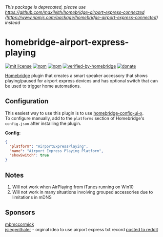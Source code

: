 *This package is deprecated, please use https://github.com/maxileith/homebridge-airport-express-connected (https://www.npmjs.com/package/homebridge-airport-express-connected) instead*

# homebridge-airport-express-playing

[![mit license](https://badgen.net/badge/license/MIT/red)](https://github.com/apexad/homebridge-airport-express-playing/blob/master/LICENSE)
[![npm](https://img.shields.io/npm/v/homebridge-airport-express-playing)](https://www.npmjs.com/package/homebridge-airport-express-playing)
[![npm](https://badgen.net/npm/dt/homebridge-airport-express-playing)](https://www.npmjs.com/package/homebridge-airport-express-playing)
[![verified-by-homebridge](https://badgen.net/badge/homebridge/verified/purple)](https://github.com/homebridge/homebridge/wiki/Verified-Plugins)
[![donate](https://badgen.net/badge/donate/paypal/91BE09)](https://www.paypal.me/apexadm)



[Homebridge](https://github.com/homebridge/homebridge) plugin that creates a smart speaker accessory that shows playing/paused for airport express devices and has optional switch that can be used to trigger home automations.

## Configuration
This easiest way to use this plugin is to use [homebridge-config-ui-x](https://www.npmjs.com/package/homebridge-config-ui-x).  
To configure manually, add to the `platforms` section of Homebridge's `config.json` after installing the plugin.

**Config:**
```json
{
  "platform": "AirportExpressPlaying",
  "name": "Airport Express Playing Platform",
  "showSwitch": true
}
```

## Notes
1. Will not work when AirPlaying from iTunes running on Win10
2. Will not work in many situations involving grouped accessories due to limitations in mDNS

## Sponsors
[mbmccormick](https://github.com/mbmccormick)  
[jsiegenthaler](https://github.com/jsiegenthaler) - orginal idea to use airport express txt record [posted to reddit](https://www.reddit.com/r/homebridge/comments/jxt9le/added_a_switch_in_homebridge_to_show_if_airport/)
